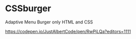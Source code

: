 # CSSburger
Adaptive Menu Burger only HTML and CSS


https://codepen.io/JustAlbertCode/pen/RwPjLQa?editors=1111
